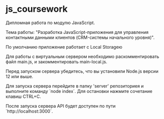 # js_coursework
<p>Дипломная работа по модулю JavaScript.</p>
<p>Тема работы: "Разработка JavaScript-приложения для управления контактными данными клиентов (CRM-системы начального уровня)".</p>
<p>По умолчанию приложение работает с Local Storageю</p>
<p>Для работы с виртуальным сервером необходимо раскомментировать файл main.js, и закомментировать main-local.js.</p>
<p>Перед запуском сервера убедитесь, что вы установили Node.js версии 12 или выше.</p>
<p>Для запуска сервера перейдите в папку 'server' репозиториея и выполните команду `node index`. Для остановки нажмите сочетание клавиш CTRL+C.</p>
<p>После запуска сервера API будет доступен по пути `http://localhost:3000`.</p>
